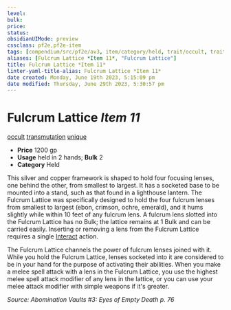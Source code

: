```yaml
---
level:
bulk:
price:
status:
obsidianUIMode: preview
cssclass: pf2e,pf2e-item
tags: [compendium/src/pf2e/av3, item/category/held, trait/occult, trait/transmutation, trait/unique]
aliases: [Fulcrum Lattice *Item 11*, "Fulcrum Lattice"]
title: Fulcrum Lattice *Item 11*
linter-yaml-title-alias: Fulcrum Lattice *Item 11*
date created: Monday, June 19th 2023, 5:15:09 pm
date modified: Thursday, June 29th 2023, 5:30:57 pm
---
```


# Fulcrum Lattice *Item 11*

[occult](rules/traits/occult.md) [transmutation](rules/traits/transmutation.md) [unique](rules/traits/unique.md)  

- **Price** 1200 gp
- **Usage** held in 2 hands; **Bulk** 2
- **Category** Held

This silver and copper framework is shaped to hold four focusing lenses, one behind the other, from smallest to largest. It has a socketed base to be mounted into a stand, such as that found in a lighthouse lantern. The Fulcrum Lattice was specifically designed to hold the four fulcrum lenses from smallest to largest (ebon, crimson, ochre, emerald), and it hums slightly while within 10 feet of any fulcrum lens. A fulcrum lens slotted into the Fulcrum Lattice has no Bulk; the lattice remains at 1 Bulk and can be carried easily. Inserting or removing a lens from the Fulcrum Lattice requires a single [Interact](rules/actions/interact.md) action.

The Fulcrum Lattice channels the power of fulcrum lenses joined with it. While you hold the Fulcrum Lattice, lenses socketed into it are considered to be in your hand for the purpose of activating their abilities. When you make a melee spell attack with a lens in the Fulcrum Lattice, you use the highest melee spell attack modifier of any lens in the lattice, or you can use your melee attack modifier with simple weapons if it's greater.

*Source: Abomination Vaults #3: Eyes of Empty Death p. 76*
